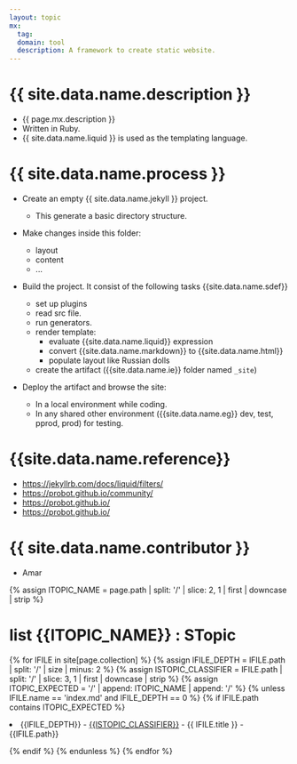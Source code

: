 ```yaml
---
layout: topic
mx:
  tag: 
  domain: tool
  description: A framework to create static website.
---
```



# {{ site.data.name.description }}
- {{ page.mx.description }}
- Written in Ruby.
- {{ site.data.name.liquid }} is used as the templating language.


# {{ site.data.name.process }}
- Create an empty {{ site.data.name.jekyll }} project.
  - This generate a basic directory structure.

- Make changes inside this folder:
  - layout
  - content  
  - ...

- Build the project. It consist of the  following tasks {{site.data.name.sdef}}
  - set up plugins
  - read src file.
  - run generators.
  - render template:
    - evaluate {{site.data.name.liquid}} expression
    - convert {{site.data.name.markdown}} to {{site.data.name.html}}
    - populate layout like Russian dolls
  - create the artifact ({{site.data.name.ie}} folder named `_site`)
- Deploy the artifact and browse the site:
  - In a local environment while coding.
  - In any shared other environment ({{site.data.name.eg}} dev, test, pprod, prod) for testing.


# {{site.data.name.reference}}
- https://jekyllrb.com/docs/liquid/filters/
- https://probot.github.io/community/
- https://probot.github.io/
- https://probot.github.io/

# {{ site.data.name.contributor }}
- Amar

<!-- define var -->
{% assign lTOPIC_NAME    = page.path | split: '/' | slice: 2, 1 | first | downcase | strip %}

# list {{lTOPIC_NAME}} : STopic



{% for lFILE in site[page.collection] %}
{% assign lFILE_DEPTH    = lFILE.path | split: '/' | size | minus: 2 %}
{% assign lSTOPIC_CLASSIFIER   = lFILE.path | split: '/' | slice: 3, 1 | first | downcase | strip %}
{% assign lTOPIC_EXPECTED = '/' | append: lTOPIC_NAME | append: '/' %}
{% unless lFILE.name == 'index.md' and lFILE_DEPTH == 0  %} 
{% if lFILE.path contains lTOPIC_EXPECTED  %} 

<li>{{lFILE_DEPTH}} -  <a href='{{ lFILE.url }}'>{{lSTOPIC_CLASSIFIER}}</a> - {{ lFILE.title }} - {{lFILE.path}}</li>

{% endif %}
{% endunless %}
{% endfor %}